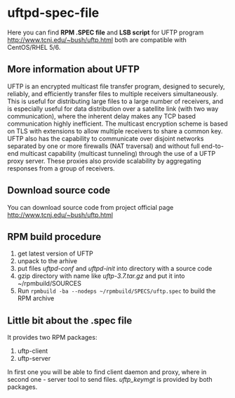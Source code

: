 uftpd-spec-file
===============

Here you can find **RPM .SPEC file** and **LSB script** for UFTP program <http://www.tcnj.edu/~bush/uftp.html> both are compatible with CentOS/RHEL 5/6.


## More information about UFTP
UFTP is an encrypted multicast file transfer program, designed to securely, reliably, and efficiently transfer files to multiple receivers simultaneously. This is useful for distributing large files to a large number of receivers, and is especially useful for data distribution over a satellite link (with two way communication), where the inherent delay makes any TCP based communication highly inefficient. The multicast encryption scheme is based on TLS with extensions to allow multiple receivers to share a common key. UFTP also has the capability to communicate over disjoint networks separated by one or more firewalls (NAT traversal) and without full end-to-end multicast capability (multicast tunneling) through the use of a UFTP proxy server. These proxies also provide scalability by aggregating responses from a group of receivers.

## Download source code
You can download source code from project official page <http://www.tcnj.edu/~bush/uftp.html>

## RPM build procedure
1. get latest version of UFTP 
2. unpack to the arhive
3. put files *uftpd-conf* and *uftpd-init* into directory with a source code
4. gzip directory with name like *uftp-3.7.tar.gz* and put it into ~/rpmbuild/SOURCES
5. Run `rpmbuild -ba --nodeps ~/rpmbuild/SPECS/uftp.spec` to build the RPM archive

## Little bit about the .spec file
It provides two RPM packages:  
1. uftp-client  
2. uftp-server  

In first one you will be able to find client daemon and proxy, where in second one - server tool to send files. *uftp_keymgt* is provided by both packages.